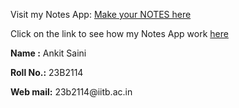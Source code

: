 <p>Visit my Notes App: <a href ="https://ankittkarodiya.github.io/Ls-web-assignment-2/" target="_blank">  Make your NOTES here</a></p>
<p>Click on the link to see how my Notes App work <a href="https://github.com/ankittkarodiya/Ls-web-assignment-2/issues/1#issue-2407047089">here</a> </p>
<p><b> Name :</b> Ankit Saini</p>
<p><b>Roll No.:</b> 23B2114</p>
<p><b>Web mail:</b> 23b2114@iitb.ac.in</p>
